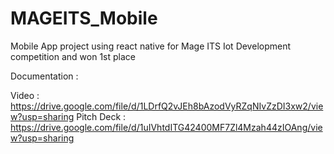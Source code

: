 # MAGEITS_Mobile
Mobile App project using react native for Mage ITS Iot Development competition and won 1st place 

Documentation : 

Video : https://drive.google.com/file/d/1LDrfQ2vJEh8bAzodVyRZqNIvZzDI3xw2/view?usp=sharing
Pitch Deck : https://drive.google.com/file/d/1uIVhtdITG42400MF7Zl4Mzah44zIOAng/view?usp=sharing

